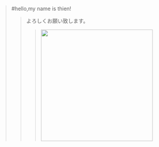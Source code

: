 >#hello,my name is thien!
>>よろしくお願い致します。
>>><img width="300px" alt="" src="https://upload.wikimedia.org/wikipedia/commons/2/22/Flag_of_Ube%2C_Yamaguchi.svg">

